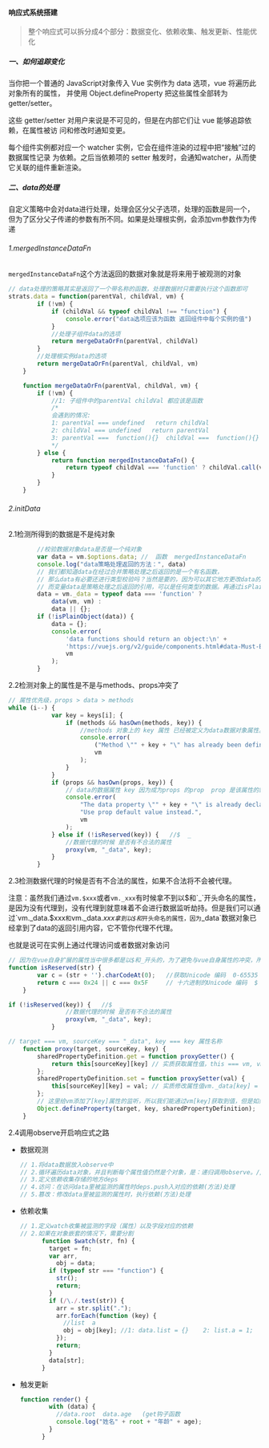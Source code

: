 #### 响应式系统搭建

> 整个响应式可以拆分成4个部分：数据变化、依赖收集、触发更新、性能优化

##### 一、如何追踪变化

当你把一个普通的 JavaScript对象传入 Vue 实例作为 data 选项，vue 将遍历此对象所有的属性，
并使用 Object.defineProperty 把这些属性全部转为 getter/setter。

这些 getter/setter 对用户来说是不可见的，但是在内部它们让 vue 能够追踪依赖，在属性被访
问和修改时通知变更。

每个组件实例都对应一个 watcher 实例，它会在组件渲染的过程中把“接触”过的数据属性记录
为依赖。之后当依赖项的 setter 触发时，会通知watcher，从而使它关联的组件重新渲染。

##### 二、data的处理

自定义策略中会对data进行处理，处理会区分父子选项，处理的函数是同一个，但为了区分父子传递的参数有所不同。如果是处理根实例，会添加vm参数作为传递

###### 1.mergedInstanceDataFn

`mergedInstanceDataFn`这个方法返回的数据对象就是将来用于被观测的对象

```js
// data处理的策略其实是返回了一个带名称的函数，处理数据时只需要执行这个函数即可	
strats.data = function(parentVal, childVal, vm) {
		if (!vm) {
			if (childVal && typeof childVal !== "function") {
				console.error("data选项应该为函数 返回组件中每个实例的值")
			}
			//处理子组件data的选项
			return mergeDataOrFn(parentVal, childVal)
		}
		//处理根实例data的选项
		return mergeDataOrFn(parentVal, childVal, vm)
	}

	function mergeDataOrFn(parentVal, childVal, vm) {
		if (!vm) {
			//1: 子组件中的parentVal childVal 都应该是函数
			/*
			会遇到的情况:
			1: parentVal === undefined   return childVal
			2: childVal === undefined   return parentVal
			3: parentVal ===  function(){}  childVal ===  function(){}  mergeData  把两者的返回值对象合并成一个
			*/
		} else {
			return function mergedInstanceDataFn() {
				return typeof childVal === 'function' ? childVal.call(vm, vm) : childVal;
			}
		}
	}
```

###### 2.initData

2.1检测所得到的数据是不是纯对象

```js
		//校验数据对象data是否是一个纯对象
		var data = vm.$options.data; //  函数  mergedInstanceDataFn
		console.log("data策略处理返回的方法：", data)
		// 我们都知道data在经过合并策略处理之后返回的是一个有名函数，
		// 那么data有必要还进行类型校验吗？当然是要的，因为可以其它地方更改data的类型，比如在生命周期中。
		// 而变量data是策略处理之后返回的引用，可以是任何类型的数据。再通过isPlainObject(data)判断data是不是对象
		data = vm._data = typeof data === 'function' ?
			data(vm, vm) :
			data || {};
		if (!isPlainObject(data)) {
			data = {};
			console.error(
				'data functions should return an object:\n' +
				'https://vuejs.org/v2/guide/components.html#data-Must-Be-a-Function',
				vm
			);
		}
```

2.2检测对象上的属性是不是与methods、props冲突了

```js
// 属性优先级，props > data > methods
while (i--) {
			var key = keys[i]; {
				if (methods && hasOwn(methods, key)) {
					//methods 对象上的 key 属性 已经被定义为data数据对象属性。
					console.error(
						("Method \"" + key + "\" has already been defined as a data property."),
						vm
					);
				}
			}
			if (props && hasOwn(props, key)) {
				// data的数据属性 key 因为成为props 的prop  prop 是该属性的默认值。
				console.error(
					"The data property \"" + key + "\" is already declared as a prop. " +
					"Use prop default value instead.",
					vm
				);
			} else if (!isReserved(key)) {   //$  _
				//数据代理的时候 是否有不合法的属性
				proxy(vm, "_data", key);
			}
		}
```

2.3检测数据代理的时候是否有不合法的属性，如果不合法将不会被代理。

注意：虽然我们通过`vm.$xxx`或者`vm._xxx`有时候拿不到以$和`_`开头命名的属性，是因为没有代理到，没有代理到就意味着不会进行数据监听劫持。但是我们可以通过`vm._data.$xxx`和`vm._data._xxx`拿到以$和`_`开头命名的属性，因为`_data`数据对象已经拿到了data的返回引用内容，它不管你代理不代理。

也就是说可在实例上通过代理访问或者数据对象访问

```js
// 因为在vue自身扩展的属性当中很多都是以$和_开头的，为了避免与vue自身属性的冲突，所以用户命名$和_开头的属性不会被代理。
function isReserved(str) {
		var c = (str + '').charCodeAt(0);   //获取Unicode 编码  0-65535
		return c === 0x24 || c === 0x5F     // 十六进制的Unicode 编码  $ === 0x24  _ === 0x5F
	}

if (!isReserved(key)) {   //$  _
				//数据代理的时候 是否有不合法的属性
				proxy(vm, "_data", key);
			}

// target === vm, sourceKey === "_data", key === key 属性名称
	function proxy(target, sourceKey, key) {
		sharedPropertyDefinition.get = function proxyGetter() {
			return this[sourceKey][key] // 实质获取属性值，this === vm, vm._data[key]
		};
		sharedPropertyDefinition.set = function proxySetter(val) {
			this[sourceKey][key] = val; // 实质修改属性值vm._data[key] = "xxx"
		};
		// 这里给vm添加了[key]属性的监听，所以我们能通过vm[key]获取到值，但是如果该key是不合法的将不会触发proxy方法。
		Object.defineProperty(target, key, sharedPropertyDefinition);
	}
```

2.4调用observe开启响应式之路

- 数据观测

  ```js
  // 1.将data数据放入observe中
  // 2.循环遍历data对象，并且判断每个属性值仍然是个对象，是：递归调用observe。//对象嵌套
  // 3.定义依赖收集存储的地方deps
  // 4.访问：在访问data里被监测的属性时deps.push入对应的依赖(方法)处理
  // 5.篡改：修改data里被监测的属性时，执行依赖(方法)处理
  ```

- 依赖收集

  ```js
  // 1.定义watch收集被监测的字段（属性）以及字段对应的依赖
  // 2.如果在对象嵌套的情况下，需要分割
        function $watch(str, fn) {
          target = fn;
          var arr,
            obj = data;
          if (typeof str === "function") {
            str();
            return;
          }
          if (/\./.test(str)) {
            arr = str.split(".");
            arr.forEach(function (key) {
              //list  a
              obj = obj[key]; //1: data.list = {}    2: list.a = 1;
            });
            return;
          }
          data[str];
        }
  ```

- 触发更新

  ```js
  function render() {
          with (data) {
            //data.root  data.age   (get钩子函数
            console.log("姓名" + root + "年龄" + age);
          }
        }
  ```

  
